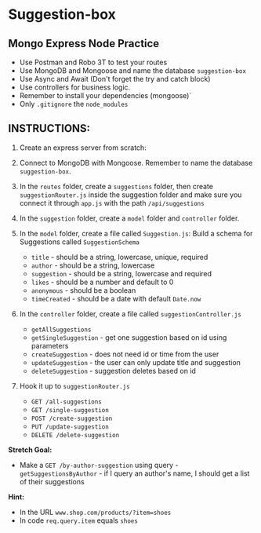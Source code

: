 # Suggestion-box

## Mongo Express Node Practice

- Use Postman and Robo 3T to test your routes
- Use MongoDB and Mongoose and name the database `suggestion-box`
- Use Async and Await (Don't forget the try and catch block)
- Use controllers for business logic.
- Remember to install your dependencies (mongoose)`
- Only `.gitignore` the `node_modules`

## INSTRUCTIONS:

1. Create an express server from scratch:
2. Connect to MongoDB with Mongoose. Remember to name the database `suggestion-box`.
3. In the `routes` folder, create a `suggestions` folder, then create `suggestionRouter.js` inside the suggestion folder and make sure you connect it through `app.js` with the path `/api/suggestions`
4. In the `suggestion` folder, create a `model` folder and `controller` folder.

5. In the `model` folder, create a file called `Suggestion.js`: Build a schema for Suggestions called `SuggestionSchema`
   - `title` - should be a string, lowercase, unique, required
   - `author` - should be a string, lowercase
   - `suggestion` - should be a string, lowercase and required
   - `likes` - should be a number and default to 0
   - `anonymous` - should be a boolean
   - `timeCreated` - should be a date with default `Date.now`

6. In the `controller` folder, create a file called `suggestionController.js`
   - `getAllSuggestions`
   - `getSingleSuggestion` - get one suggestion based on id using parameters
   - `createSuggestion` - does not need id or time from the user
   - `updateSuggestion` - the user can only update title and suggestion
   - `deleteSuggestion` - suggestion deletes based on id

7. Hook it up to `suggestionRouter.js`

   - `GET /all-suggestions`
   - `GET /single-suggestion`
   - `POST /create-suggestion`
   - `PUT /update-suggestion`
   - `DELETE /delete-suggestion`

**Stretch Goal:**
- Make a `GET /by-author-suggestion` using query - `getSuggestionsByAuthor` - if I query an author's name, I should get a list of their suggestions

**Hint:**
- In the URL `www.shop.com/products/?item=shoes`
- In code `req.query.item` equals `shoes`


